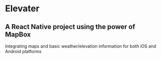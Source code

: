 # Elevater

## A React Native project using the power of MapBox

Integrating maps and basic weather/elevation information for both iOS and Android platforms
